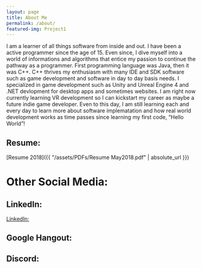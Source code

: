 ```yaml
---
layout: page
title: About Me
permalink: /about/
featured-img: Project1
---
```


   I am a learner of all things software from inside and out. I have been a active programmer since the age of 15. Even since, I dive myself into a world of informations and algorithms that entice my passion to continue the pathway as a programmer. First programming language was Java, then it was C++. C++ thrives my enthusiasm with many IDE and SDK software such as game development and software in day to day basis needs. I specialized in game development such as Unity and Unreal Engine 4 and .NET devlopment for desktop apps and sometimes websites. I am right now currently learning VR development so I can kickstart my career as maybe a future indie game developer. Even to this day, I am still learning each and every day to learn more about software implematation and how real world development works as time passes since learning my first code, “Hello World”!

## Resume:
[Resume 2018]({{ "/assets/PDFs/Resume May2018.pdf" | absolute_url }})


# Other Social Media:

## LinkedIn:
[LinkedIn: ](https://www.linkedin.com/in/joshuanguyensoft1995)

## Google Hangout:

## Discord:
